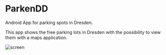 ParkenDD
========

Android App for parking spots in Dresden.

This app shows the free parking lots in Dresden with the possibility to view them with a maps application.

![screen](http://jkliemann.de/parkendd/media/parkendd4.png "screenshot")
